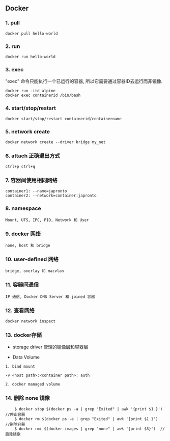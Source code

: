 
## Docker

### 1. pull

```
docker pull hello-world
```

### 2. run
```
docker run hello-world
```

### 3. exec
    
"exec" 命令只能执行一个已运行的容器, 所以它需要通过容器ID去运行而非镜像.
    
```
docker run -itd alpine
docker exec containerid /bin/bash
```

### 4. start/stop/restart
```
docker start/stop/restart containerid/containername
```

### 5. network create 
```
docker network create --driver bridge my_net
```

### 6. attach 正确退出方式 
```
ctrl+p ctrl+q
```

### 7. 容器间使用相同网络
```
container1: --name=japronto
container2: --network=container:japronto
```

### 8. namespace 

```
Mount, UTS, IPC, PID, Network 和 User
```

### 9. docker 网络 

```
none, host 和 bridge
```

### 10. user-defined 网络

```
bridge, overlay 和 macvlan
```

### 11. 容器间通信

```
IP 通信, Docker DNS Server 和 joined 容器

```

### 12. 查看网络

```
docker network inspect
```

### 13. docker存储

   - storage driver 管理的镜像层和容器层

   - Data Volume
   
    1. bind mount
    
    -v <host path>:<container path>: auth
    
    2. docker managed volume

### 14. 删除 none 镜像

```
    $ docker stop $(docker ps -a | grep "Exited" | awk '{print $1 }') //停止容器
    $ docker rm $(docker ps -a | grep "Exited" | awk '{print $1 }')  //删除容器 
    $ docker rmi $(docker images | grep "none" | awk '{print $3}')  //删除镜像 
```
